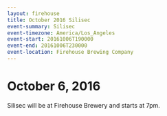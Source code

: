 ```yaml
---
layout: firehouse
title: October 2016 Silisec
event-summary: Silisec
event-timezone: America/Los_Angeles
event-start: 20161006T190000
event-end: 20161006T230000
event-location: Firehouse Brewing Company
---
```


# October 6, 2016

Silisec will be at Firehouse Brewery and starts at 7pm.
